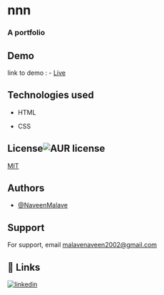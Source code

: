 # nnn
### A portfolio
## Demo

 link to demo : - [Live](https://naveenmalave.github.io/time/)
## Technologies used

- HTML

- CSS
  
## License![AUR license](https://img.shields.io/badge/License-MIT-blue.svg)



[MIT](https://github.com/NaveenMalave/time/blob/main/LICENSE.txt)

  ## Authors

- [@NaveenMalave](https://github.com/NaveenMalave)

## Support

For support, email malavenaveen2002@gmail.com

## 🔗 Links

[![linkedin](https://img.shields.io/badge/linkedin-0A66C2?style=for-the-badge&logo=linkedin&logoColor=white)](https://www.linkedin.com/in/navanishwara-rao-malave-4ab6ba247)

